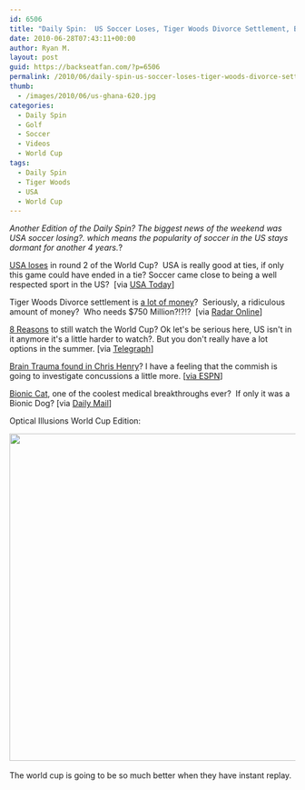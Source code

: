 ```yaml
---
id: 6506
title: "Daily Spin:  US Soccer Loses, Tiger Woods Divorce Settlement, Bionic Cat"
date: 2010-06-28T07:43:11+00:00
author: Ryan M.
layout: post
guid: https://backseatfan.com/?p=6506
permalink: /2010/06/daily-spin-us-soccer-loses-tiger-woods-divorce-settlement-bionic-cat/
thumb:
  - /images/2010/06/us-ghana-620.jpg
categories:
  - Daily Spin
  - Golf
  - Soccer
  - Videos
  - World Cup
tags:
  - Daily Spin
  - Tiger Woods
  - USA
  - World Cup
---
```


<div class="entry">
  <p>
    <em>Another Edition of the Daily Spin? The biggest news of the weekend was USA soccer losing?. which means the popularity of soccer in the US stays dormant for another 4 years.</em>?
  </p>

  <p>
    <a href="https://www.usatoday.com/sports/soccer/worldcup/2010-06-27-usa-moves-on-from-defeat_N.htm">USA loses</a> in round 2 of the World Cup?  USA is really good at ties, if only this game could have ended in a tie? Soccer came close to being a well respected sport in the US?  [via <a href="https://www.usatoday.com/sports/soccer/worldcup/2010-06-27-usa-moves-on-from-defeat_N.htm">USA Today</a>]
  </p>

  <p>
    Tiger Woods Divorce settlement is <a href="https://www.radaronline.com/exclusives/2010/06/exclusive-tiger-woods-final-divorce-settlement-about-be-signed">a lot of money</a>?  Seriously, a ridiculous amount of money?  Who needs $750 Million?!?!?  [via <a href="https://www.radaronline.com/exclusives/2010/06/exclusive-tiger-woods-final-divorce-settlement-about-be-signed">Radar Online</a>]
  </p>

  <p>
    <a href="https://www.telegraph.co.uk/sport/football/world-cup-2010/7858958/World-Cup-2010-eight-reasons-to-still-watch.html">8 Reasons</a> to still watch the World Cup? Ok let's be serious here, US isn't in it anymore it's a little harder to watch?. But you don't really have a lot options in the summer. [via <a href="https://www.telegraph.co.uk/sport/football/world-cup-2010/7858958/World-Cup-2010-eight-reasons-to-still-watch.html">Telegraph</a>]
  </p>

  <p>
    <a href="http://sports.espn.go.com/nfl/news/story?id=5333971">Brain Trauma found in Chris Henry</a>? I have a feeling that the commish is going to investigate concussions a little more. [<a href="http://sports.espn.go.com/nfl/news/story?id=5333971">via ESPN</a>]
  </p>

  <p>
    <a href="https://www.dailymail.co.uk/sciencetech/article-1289281/Oscar-bionic-cat-pioneering-surgery-gave-TWO-false-legs.html">Bionic Cat</a>, one of the coolest medical breakthroughs ever?  If only it was a Bionic Dog? [via <a href="https://www.dailymail.co.uk/sciencetech/article-1289281/Oscar-bionic-cat-pioneering-surgery-gave-TWO-false-legs.html">Daily Mail</a>]
  </p>

  <p>
  </p>

  <p>
    Optical Illusions World Cup Edition:
  </p>

  <p>
    <img class="size-full wp-image-6507 alignnone" title="optical illusions" src="/images/2010/06/optical-illusions.png" alt="" width="614" height="576" srcset="/images/2010/06/optical-illusions.png 1024w, /images/2010/06/optical-illusions-300x281.png 300w" sizes="(max-width: 614px) 100vw, 614px" />
  </p>

  <p>
    The world cup is going to be so much better when they have instant replay.
  </p>
</div>
